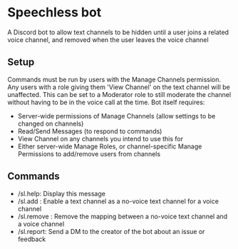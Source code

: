 # Speechless bot
A Discord bot to allow text channels to be hidden until a user joins a related voice channel, and removed when the user leaves the voice channel

## Setup
Commands must be run by users with the Manage Channels permission.
Any users with a role giving them 'View Channel' on the text channel will be unaffected. This can be set to a Moderator role to still moderate the channel without having to be in the voice call at the time.
Bot itself requires:
- Server-wide permissions of Manage Channels (allow settings to be changed on channels)
- Read/Send Messages (to respond to commands)
- View Channel on any channels you intend to use this for
- Either server-wide Manage Roles, or channel-specific Manage Permissions to add/remove users from channels

## Commands
- /sl.help: Display this message
- /sl.add <voiceId> <textId>: Enable a text channel as a no-voice text channel for a voice channel
- /sl.remove <voiceId> <textId>: Remove the mapping between a no-voice text channel and a voice channel
- /sl.report: Send a DM to the creator of the bot about an issue or feedback
